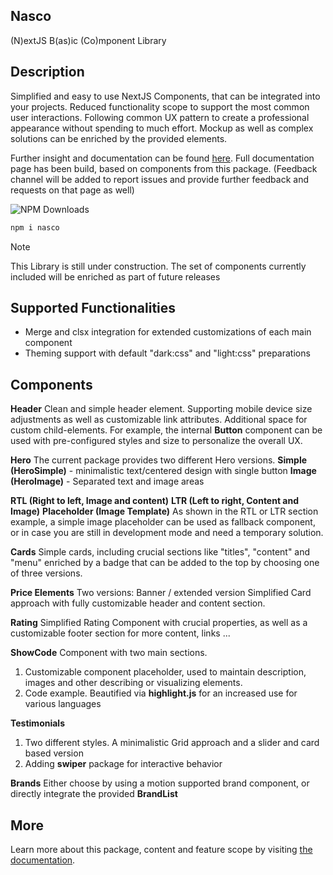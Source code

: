 
## Nasco

(N)extJS B(as)ic (Co)mponent Library

## Description
Simplified and easy to use NextJS Components, that can be integrated into your projects.
Reduced functionality scope to support the most common user interactions. Following common UX pattern
to create a professional appearance without spending to much effort. Mockup as well as complex solutions
can be enriched by the provided elements.

Further insight and documentation can be found <a href="https://nasco-docu.vercel.app/">here</a>.
Full documentation page has been build, based on components from this package.
(Feedback channel will be added to report issues and provide further feedback and requests on that page as well)


![NPM Downloads](https://img.shields.io/npm/dw/:nasco)

```bash
npm i nasco
```

> [!NOTE]
> This Library is still under construction. The set of components currently included will be enriched as part of future releases

## Supported Functionalities
- Merge and clsx integration for extended customizations of each main component
- Theming support with default "dark:css" and "light:css" preparations

## Components

**Header**
Clean and simple header element. Supporting mobile device size adjustments as well as customizable link attributes.
Additional space for custom child-elements. For example, the internal **Button** component can be used with pre-configured styles and size
to personalize the overall UX.

**Hero**
The current package provides two different Hero versions.
**Simple (HeroSimple)** - minimalistic text/centered design with single button
**Image (HeroImage)** - Separated text and image areas

**RTL (Right to left, Image and content)**
**LTR (Left to right, Content and Image)**
**Placeholder (Image Template)**
As shown in the RTL or LTR section example, a simple image placeholder can be used as fallback component,
or in case you are still in development mode and need a temporary solution.

**Cards**
Simple cards, including crucial sections like "titles", "content" and "menu" enriched by a badge that
can be added to the top by choosing one of three versions.

**Price Elements**
Two versions: 
Banner / extended version
Simplified Card approach with fully customizable header and content section.

**Rating**
Simplified Rating Component with crucial properties, as well as a customizable footer section for more content, links ...

**ShowCode**
Component with two main sections.
1. Customizable component placeholder, used to maintain description, images and other describing or visualizing elements.
2. Code example. Beautified via **highlight.js** for an increased use for various languages

**Testimonials**
1. Two different styles. A minimalistic Grid approach and a slider and card based version
2. Adding **swiper** package for interactive behavior

**Brands**
Either choose by using a motion supported brand component, or directly integrate the provided **BrandList**


## More
Learn more about this package, content and feature scope by visiting <a href="https://nasco-docu.vercel.app/">the documentation</a>.